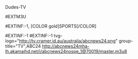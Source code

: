 Dudes-TV

#EXTM3U

#EXTINF:-1, [COLOR gold]SPORTS[/COLOR]

#EXTINF:-1 #EXTINF:-1 tvg-logo="http://tv.cramer.id.au/australia/abcnews24.png" group-title="TV",ABC24 http://abcnews24mha-lh.akamaihd.net/i/abcnews24nospe_1@70019/master.m3u8
